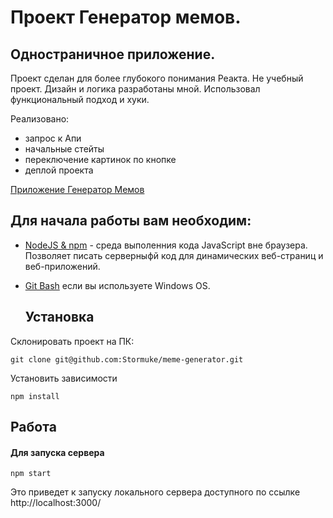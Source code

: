 Проект Генератор мемов.
====

Одностраничное приложение.
---

Проект сделан для более глубокого понимания Реакта.
Не учебный проект. Дизайн и логика разработаны мной.
Использовал функциональный подход и хуки. 

Реализовано:
- запрос к Апи
- начальные стейты
- переключение картинок по кнопке
- деплой проекта

[Приложение Генератор Мемов](https://stormuke.github.io/meme-generator/)

## Для начала работы вам необходим:

- <a href="https://nodejs.org/en/">NodeJS & npm<a> - среда выполенния кода JavaScript вне браузера. Позволяет писать серверныфй код для динамических веб-страниц и веб-приложений.
- <a href="https://gitforwindows.org/">Git Bash<a> если вы используете Windows OS.

  ## Установка

Склонировать проект на ПК:

    git clone git@github.com:Stormuke/meme-generator.git

Установить зависимости

    npm install

## Работа

#### Для запуска сервера

    npm start

Это приведет к запуску локального сервера доступного по ссылке http://localhost:3000/
